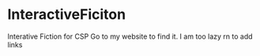 # InteractiveFiciton
 Interative Fiction for CSP
Go to my website to find it. I am too lazy rn to add links
